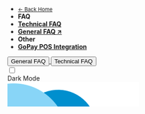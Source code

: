 <!-- @@@NOCONTENT -->
- [<small>← Back Home</small>](/ "Midtrans Payment Gateway Technical Documentation")
- **FAQ**
- [**Technical FAQ**](en/other/faq/technical.md "Midtrans - Technical FAQ")
- [**General FAQ ↗**](https://support.midtrans.com)
- **Other**
- [**GoPay POS Integration**](en/other/faq/gopay-pos.md "Midtrans - GoPay POS Integration")

<!-- Navbar for Mobile -->
<div class="menu-mob-act">
    <div class="menu-mob-act flex-row j-content-between">
      <a href="https://support.midtrans.com/" class="a-link flex-49">
          <button class="button">General FAQ</button>
      </a>
      <a href="/en/other/faq/technical" class="a-link flex-49">
          <button class="button">Technical FAQ</button>
      </a>
    </div>
    <div class="theme-switch-wrapper">
        <label class="theme-switch" for="checkbox-theme-mob">
            <input type="checkbox" id="checkbox-theme-mob" class="checkbox-theme" onclick="changeTheme()">
            <div class="slider round"></div>
      </label>
      <div class="description">Dark Mode</div>
    </div>
</div>
<img src="/asset/revamp/img/capsules.png" class="image-fluid sidebar__capsule" alt />